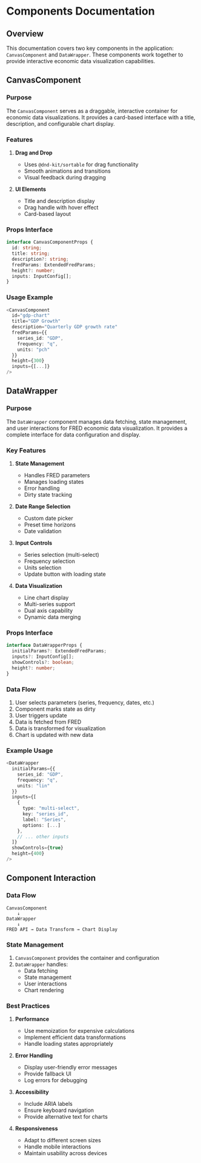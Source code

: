# Components Documentation

## Overview

This documentation covers two key components in the application: `CanvasComponent` and `DataWrapper`. These components work together to provide interactive economic data visualization capabilities.

## CanvasComponent

### Purpose

The `CanvasComponent` serves as a draggable, interactive container for economic data visualizations. It provides a card-based interface with a title, description, and configurable chart display.

### Features

1. **Drag and Drop**

   - Uses `@dnd-kit/sortable` for drag functionality
   - Smooth animations and transitions
   - Visual feedback during dragging

2. **UI Elements**
   - Title and description display
   - Drag handle with hover effect
   - Card-based layout

### Props Interface

```typescript
interface CanvasComponentProps {
  id: string;
  title: string;
  description?: string;
  fredParams: ExtendedFredParams;
  height?: number;
  inputs: InputConfig[];
}
```

### Usage Example

```typescript
<CanvasComponent
  id="gdp-chart"
  title="GDP Growth"
  description="Quarterly GDP growth rate"
  fredParams={{
    series_id: "GDP",
    frequency: "q",
    units: "pch"
  }}
  height={300}
  inputs={[...]}
/>
```

## DataWrapper

### Purpose

The `DataWrapper` component manages data fetching, state management, and user interactions for FRED economic data visualization. It provides a complete interface for data configuration and display.

### Key Features

1. **State Management**

   - Handles FRED parameters
   - Manages loading states
   - Error handling
   - Dirty state tracking

2. **Date Range Selection**

   - Custom date picker
   - Preset time horizons
   - Date validation

3. **Input Controls**

   - Series selection (multi-select)
   - Frequency selection
   - Units selection
   - Update button with loading state

4. **Data Visualization**
   - Line chart display
   - Multi-series support
   - Dual axis capability
   - Dynamic data merging

### Props Interface

```typescript
interface DataWrapperProps {
  initialParams?: ExtendedFredParams;
  inputs?: InputConfig[];
  showControls?: boolean;
  height?: number;
}
```

### Data Flow

1. User selects parameters (series, frequency, dates, etc.)
2. Component marks state as dirty
3. User triggers update
4. Data is fetched from FRED
5. Data is transformed for visualization
6. Chart is updated with new data

### Example Usage

```typescript
<DataWrapper
  initialParams={{
    series_id: "GDP",
    frequency: "q",
    units: "lin"
  }}
  inputs={[
    {
      type: "multi-select",
      key: "series_id",
      label: "Series",
      options: [...]
    },
    // ... other inputs
  ]}
  showControls={true}
  height={400}
/>
```

## Component Interaction

### Data Flow

```
CanvasComponent
    ↓
DataWrapper
    ↓
FRED API → Data Transform → Chart Display
```

### State Management

1. `CanvasComponent` provides the container and configuration
2. `DataWrapper` handles:
   - Data fetching
   - State management
   - User interactions
   - Chart rendering

### Best Practices

1. **Performance**

   - Use memoization for expensive calculations
   - Implement efficient data transformations
   - Handle loading states appropriately

2. **Error Handling**

   - Display user-friendly error messages
   - Provide fallback UI
   - Log errors for debugging

3. **Accessibility**

   - Include ARIA labels
   - Ensure keyboard navigation
   - Provide alternative text for charts

4. **Responsiveness**
   - Adapt to different screen sizes
   - Handle mobile interactions
   - Maintain usability across devices
